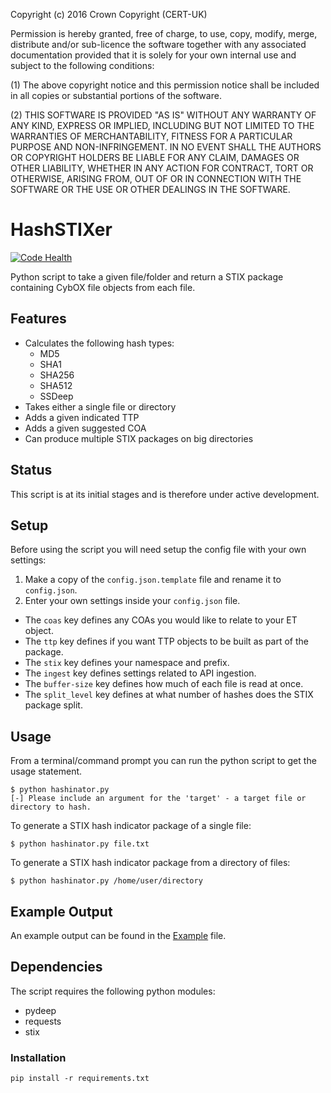 Copyright (c) 2016 Crown Copyright (CERT-UK)

Permission is hereby granted, free of charge, to use, copy, modify, merge, distribute and/or sub-licence the software together with any associated documentation provided that it is solely for your own internal use and subject to the following conditions:

(1) The above copyright notice and this permission notice shall be included in all copies or substantial portions of the software.

(2) THIS SOFTWARE IS PROVIDED "AS IS" WITHOUT ANY WARRANTY OF ANY KIND, EXPRESS OR IMPLIED, INCLUDING BUT NOT LIMITED TO THE WARRANTIES OF MERCHANTABILITY, FITNESS FOR A PARTICULAR PURPOSE AND NON-INFRINGEMENT. IN NO EVENT SHALL THE AUTHORS OR COPYRIGHT HOLDERS BE LIABLE FOR ANY CLAIM, DAMAGES OR OTHER LIABILITY, WHETHER IN ANY ACTION FOR CONTRACT, TORT OR OTHERWISE, ARISING FROM, OUT OF OR IN CONNECTION WITH THE SOFTWARE OR THE USE OR OTHER DEALINGS IN THE SOFTWARE.

# HashSTIXer
[![Code Health](https://landscape.io/github/certuk/HashSTIXer/master/landscape.svg?style=flat)](https://landscape.io/github/certuk/HashSTIXer/master)

Python script to take a given file/folder and return a STIX package containing CybOX file objects from each file.


## Features
- Calculates the following hash types:
  - MD5
  - SHA1
  - SHA256
  - SHA512
  - SSDeep
- Takes either a single file or directory
- Adds a given indicated TTP
- Adds a given suggested COA
- Can produce multiple STIX packages on big directories


## Status
This script is at its initial stages and is therefore under active development.


## Setup
Before using the script you will need setup the config file with your own settings:

1. Make a copy of the `config.json.template` file and rename it to `config.json`.
2. Enter your own settings inside your `config.json` file.
  * The `coas` key defines any COAs you would like to relate to your ET object.
  * The `ttp` key defines if you want TTP objects to be built as part of the package.
  * The `stix` key defines your namespace and prefix.
  * The `ingest` key defines settings related to API ingestion.
  * The `buffer-size` key defines how much of each file is read at once.
  * The `split_level` key defines at what number of hashes does the STIX package split.


## Usage
From a terminal/command prompt you can run the python script to get the usage statement.
```
$ python hashinator.py
[-] Please include an argument for the 'target' - a target file or directory to hash.
```

To generate a STIX hash indicator package of a single file:

```
$ python hashinator.py file.txt
```

To generate a STIX hash indicator package from a directory of files:

```
$ python hashinator.py /home/user/directory
```

## Example Output
An example output can be found in the [Example](Example-Package-8cb568f6-4744-4aae-b213-0cae2b0cbd82.xml) file.


## Dependencies
The script requires the following python modules:

- pydeep
- requests
- stix

### Installation

```
pip install -r requirements.txt
```
